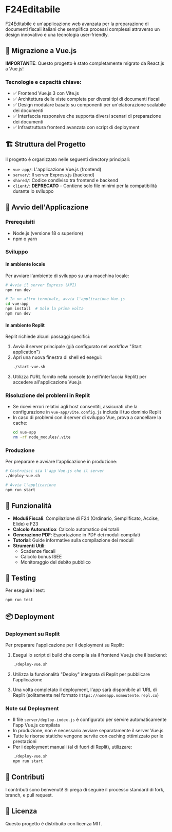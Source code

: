 # F24Editabile

F24Editabile è un'applicazione web avanzata per la preparazione di documenti fiscali italiani che semplifica processi complessi attraverso un design innovativo e una tecnologia user-friendly.

## 🔄 Migrazione a Vue.js

**IMPORTANTE**: Questo progetto è stato completamente migrato da React.js a Vue.js!

### Tecnologie e capacità chiave:

- ✅ Frontend Vue.js 3 con Vite.js
- ✅ Architettura delle viste completa per diversi tipi di documenti fiscali
- ✅ Design modulare basato su componenti per un'elaborazione scalabile dei documenti
- ✅ Interfaccia responsive che supporta diversi scenari di preparazione dei documenti
- ✅ Infrastruttura frontend avanzata con script di deployment

## 🏗️ Struttura del Progetto

Il progetto è organizzato nelle seguenti directory principali:

- `vue-app/`: L'applicazione Vue.js (frontend)
- `server/`: Il server Express.js (backend)
- `shared/`: Codice condiviso tra frontend e backend
- `client/`: **DEPRECATO** - Contiene solo file minimi per la compatibilità durante lo sviluppo

## 🚀 Avvio dell'Applicazione

### Prerequisiti

- Node.js (versione 18 o superiore)
- npm o yarn

### Sviluppo

#### In ambiente locale

Per avviare l'ambiente di sviluppo su una macchina locale:

```bash
# Avvia il server Express (API)
npm run dev

# In un altro terminale, avvia l'applicazione Vue.js
cd vue-app
npm install  # Solo la prima volta
npm run dev
```

#### In ambiente Replit

Replit richiede alcuni passaggi specifici:

1. Avvia il server principale (già configurato nel workflow "Start application")
2. Apri una nuova finestra di shell ed esegui:
   ```bash
   ./start-vue.sh
   ```
3. Utilizza l'URL fornito nella console (o nell'interfaccia Replit) per accedere all'applicazione Vue.js

### Risoluzione dei problemi in Replit

- Se ricevi errori relativi agli host consentiti, assicurati che la configurazione in `vue-app/vite.config.js` includa il tuo dominio Replit
- In caso di problemi con il server di sviluppo Vue, prova a cancellare la cache:
  ```bash
  cd vue-app
  rm -rf node_modules/.vite
  ```

### Produzione

Per preparare e avviare l'applicazione in produzione:

```bash
# Costruisci sia l'app Vue.js che il server
./deploy-vue.sh

# Avvia l'applicazione
npm run start
```

## 📝 Funzionalità

- **Moduli Fiscali**: Compilazione di F24 (Ordinario, Semplificato, Accise, Elide) e F23
- **Calcolo Automatico**: Calcolo automatico dei totali
- **Generazione PDF**: Esportazione in PDF dei moduli compilati
- **Tutorial**: Guide informative sulla compilazione dei moduli
- **Strumenti Utili**:
  - Scadenze fiscali
  - Calcolo bonus ISEE
  - Monitoraggio del debito pubblico

## 🧪 Testing

Per eseguire i test:

```bash
npm run test
```

## 📦 Deployment

### Deployment su Replit

Per preparare l'applicazione per il deployment su Replit:

1. Esegui lo script di build che compila sia il frontend Vue.js che il backend:
   ```bash
   ./deploy-vue.sh
   ```

2. Utilizza la funzionalità "Deploy" integrata di Replit per pubblicare l'applicazione

3. Una volta completato il deployment, l'app sarà disponibile all'URL di Replit (solitamente nel formato `https://nomeapp.nomeutente.repl.co`)

### Note sul Deployment

- Il file `server/deploy-index.js` è configurato per servire automaticamente l'app Vue.js compilata
- In produzione, non è necessario avviare separatamente il server Vue.js
- Tutte le risorse statiche vengono servite con caching ottimizzato per le prestazioni
- Per i deployment manuali (al di fuori di Replit), utilizzare:
  ```bash
  ./deploy-vue.sh
  npm run start
  ```

## 👥 Contributi

I contributi sono benvenuti! Si prega di seguire il processo standard di fork, branch, e pull request.

## 📄 Licenza

Questo progetto è distribuito con licenza MIT.